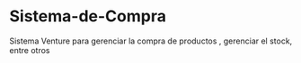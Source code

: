 # Sistema-de-Compra
Sistema Venture para gerenciar la compra de productos , gerenciar el stock, entre otros
